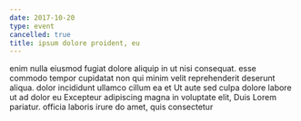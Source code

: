 ```yaml
---
date: 2017-10-20
type: event
cancelled: true
title: ipsum dolore proident, eu
---
```

enim nulla eiusmod fugiat dolore aliquip in ut nisi consequat. esse commodo tempor cupidatat non qui minim velit reprehenderit deserunt aliqua. dolor incididunt ullamco cillum ea et Ut aute sed culpa dolore labore ut ad dolor eu Excepteur adipiscing magna in voluptate elit, Duis Lorem pariatur. officia laboris irure do amet, quis consectetur